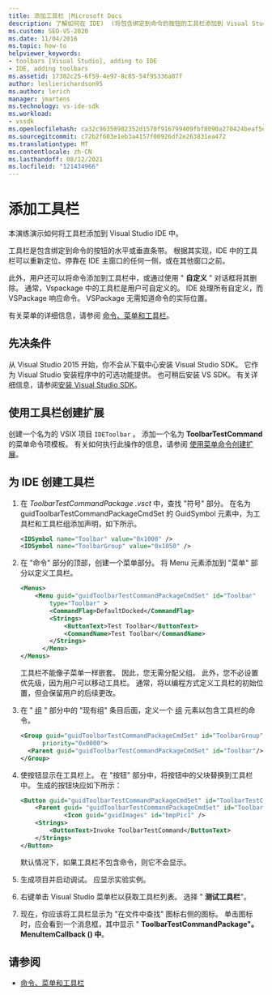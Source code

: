 ```yaml
---
title: 添加工具栏 |Microsoft Docs
description: 了解如何在 IDE)  (将包含绑定到命令的按钮的工具栏添加到 Visual Studio 集成开发环境。
ms.custom: SEO-VS-2020
ms.date: 11/04/2016
ms.topic: how-to
helpviewer_keywords:
- toolbars [Visual Studio], adding to IDE
- IDE, adding toolbars
ms.assetid: 17302c25-6f59-4e97-8c85-54f95336a07f
author: leslierichardson95
ms.author: lerich
manager: jmartens
ms.technology: vs-ide-sdk
ms.workload:
- vssdk
ms.openlocfilehash: ca32c96358982352d1570f916799409fbf8090a270424beaf5e1651a54d66a5d
ms.sourcegitcommit: c72b2f603e1eb3a4157f00926df2e263831ea472
ms.translationtype: MT
ms.contentlocale: zh-CN
ms.lasthandoff: 08/12/2021
ms.locfileid: "121434966"
---
```

# <a name="add-a-toolbar"></a>添加工具栏
本演练演示如何将工具栏添加到 Visual Studio IDE 中。

 工具栏是包含绑定到命令的按钮的水平或垂直条带。 根据其实现，IDE 中的工具栏可以重新定位、停靠在 IDE 主窗口的任何一侧，或在其他窗口之前。

 此外，用户还可以将命令添加到工具栏中，或通过使用 " **自定义** " 对话框将其删除。 通常，Vspackage 中的工具栏是用户可自定义的。 IDE 处理所有自定义，而 VSPackage 响应命令。 VSPackage 无需知道命令的实际位置。

 有关菜单的详细信息，请参阅 [命令、菜单和工具栏](../extensibility/internals/commands-menus-and-toolbars.md)。

## <a name="prerequisites"></a>先决条件
 从 Visual Studio 2015 开始，你不会从下载中心安装 Visual Studio SDK。 它作为 Visual Studio 安装程序中的可选功能提供。 也可稍后安装 VS SDK。 有关详细信息，请参阅[安装 Visual Studio SDK](../extensibility/installing-the-visual-studio-sdk.md)。

## <a name="create-an-extension-with-a-toolbar"></a>使用工具栏创建扩展
 创建一个名为的 VSIX 项目 `IDEToolbar` 。 添加一个名为 **ToolbarTestCommand** 的菜单命令项模板。 有关如何执行此操作的信息，请参阅 [使用菜单命令创建扩展](../extensibility/creating-an-extension-with-a-menu-command.md)。

## <a name="create-a-toolbar-for-the-ide"></a>为 IDE 创建工具栏

1. 在 *ToolbarTestCommandPackage .vsct* 中，查找 "符号" 部分。 在名为 guidToolbarTestCommandPackageCmdSet 的 GuidSymbol 元素中，为工具栏和工具栏组添加声明，如下所示。

    ```xml
    <IDSymbol name="Toolbar" value="0x1000" />
    <IDSymbol name="ToolbarGroup" value="0x1050" />

    ```

2. 在 "命令" 部分的顶部，创建一个菜单部分。 将 Menu 元素添加到 "菜单" 部分以定义工具栏。

    ```xml
    <Menus>
        <Menu guid="guidToolbarTestCommandPackageCmdSet" id="Toolbar"
            type="Toolbar" >
            <CommandFlag>DefaultDocked</CommandFlag>
            <Strings>
                <ButtonText>Test Toolbar</ButtonText>
                <CommandName>Test Toolbar</CommandName>
            </Strings>
          </Menu>
    </Menus>
    ```

     工具栏不能像子菜单一样嵌套。 因此，您无需分配父组。 此外，您不必设置优先级，因为用户可以移动工具栏。 通常，将以编程方式定义工具栏的初始位置，但会保留用户的后续更改。

3. 在 " [组](../extensibility/groups-element.md) " 部分中的 "现有组" 条目后面，定义一个 [组](../extensibility/group-element.md) 元素以包含工具栏的命令。

    ```xml
    <Group guid="guidToolbarTestCommandPackageCmdSet" id="ToolbarGroup"
          priority="0x0000">
      <Parent guid="guidToolbarTestCommandPackageCmdSet" id="Toolbar"/>
    </Group>
    ```

4. 使按钮显示在工具栏上。 在 "按钮" 部分中，将按钮中的父块替换到工具栏中。 生成的按钮块应如下所示：

    ```xml
    <Button guid="guidToolbarTestCommandPackageCmdSet" id="ToolbarTestCommandId" priority="0x0100" type="Button">
        <Parent guid= "guidToolbarTestCommandPackageCmdSet" id="ToolbarGroup" />
                <Icon guid="guidImages" id="bmpPic1" />
        <Strings>
            <ButtonText>Invoke ToolbarTestCommand</ButtonText>
        </Strings>
    </Button>
    ```

     默认情况下，如果工具栏不包含命令，则它不会显示。

5. 生成项目并启动调试。 应显示实验实例。

6. 右键单击 Visual Studio 菜单栏以获取工具栏列表。 选择 " **测试工具栏**"。

7. 现在，你应该将工具栏显示为 "在文件中查找" 图标右侧的图标。 单击图标时，应会看到一个消息框，其中显示 " **ToolbarTestCommandPackage"。MenuItemCallback () 中**。

## <a name="see-also"></a>请参阅
- [命令、菜单和工具栏](../extensibility/internals/commands-menus-and-toolbars.md)
